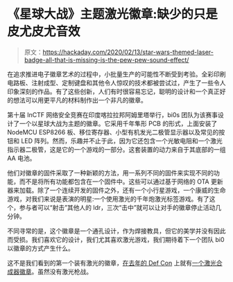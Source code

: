 # 《星球大战》主题激光徽章:缺少的只是皮尤皮尤音效

> 原文：<https://hackaday.com/2020/02/13/star-wars-themed-laser-badge-all-that-is-missing-is-the-pew-pew-sound-effect/>

在追求推进电子徽章艺术的过程中，小批量生产的可能性不断受到考验。全彩印刷电路板、注射成型、定制键盘和其他令人惊叹的技术都被尝试过，产生了一些令人印象深刻的作品。有了这些创新，人们有时很容易忘记，聪明的设计和一个真正好的想法可以用更平凡的材料制作出一个非凡的徽章。

第十届 InCTF 网络安全竞赛在印度喀拉拉邦阿姆里塔举行，bi0s 团队为该赛事设计了一个以星球大战为主题的徽章。它采用千年隼形 PCB 的形式，上面安装了 NodeMCU ESP8266 板、移位寄存器、小型有机发光二极管显示器以及常见的按钮和 LED 阵列。然而，乐趣并不止于此，因为它还包含一个光敏电阻和一个激光指示器二极管，这是它的一个游戏的一部分。这套装置的动力来自于其底部的一组 AA 电池。

他们对徽章的固件采取了一种新颖的方法，用一系列不同的固件来实现不同的功能，而不是将所有功能都包含在一个固件中。这些可以通过基于网络的 OTA 更新器来加载。除了一个连续开发的固件之外，还有一个小行星游戏，一个康威的生命游戏，对我们来说是表演的明星:一个使用激光的千年炮激光标签游戏。有了这个，参与者可以“射击”其他人的 ldr，三次“击中”就可以让对手的徽章停止活动几分钟。

不同寻常的是，这个徽章是一个通孔设计，作为焊接教具，但它的美学并没有因此而受损。我们喜欢它的设计，我们尤其喜欢激光游戏，我们期待着下一个团队 bi0 以徽章的方式产生什么。

这不是我们看到的第一个装有激光的徽章，[在去年的 Def Con](https://hackaday.com/2019/09/19/pictorial-guide-to-the-unofficial-electronic-badges-of-def-con-27/) 上就有[一个激光合成器徽章](https://github.com/dczia/Defcon27-Badge)。虽然没有激光枪战。